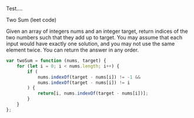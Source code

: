 Test....

Two Sum (leet code)

Given an array of integers nums and an integer target, return indices of the two numbers such that they add up to target. You may assume that each input would have exactly one solution, and you may not use the same element twice. You can return the answer in any order.

```javascript
var twoSum = function (nums, target) {
    for (let i = 0; i < nums.length; i++) {
        if (
            nums.indexOf(target - nums[i]) != -1 &&
            nums.indexOf(target - nums[i]) != i
        ) {
            return[i, nums.indexOf(target - nums[i])];
        }
    }
};
```
